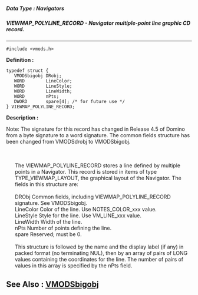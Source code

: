 ##### Data Type : Navigators
##### VIEWMAP_POLYLINE_RECORD - Navigator multiple-point line graphic CD record.
---
```
#include <vmods.h>
```

**Definition :**
```
typedef struct {
   VMODSbigobj DRobj;
   WORD        LineColor;
   WORD        LineStyle;
   WORD        LineWidth;
   WORD        nPts;
   DWORD       spare[4]; /* for future use */
} VIEWMAP_POLYLINE_RECORD;
```

**Description :**

Note:  The signature for this record has changed in Release 4.5 of Domino from a byte signature to a word signature.  The common fields structure has been changed from VMODSdrobj to VMODSbigobj.
<ul><br>
<br>
The VIEWMAP_POLYLINE_RECORD stores a line defined by multiple points in a Navigator.  This record is stored in items of type TYPE_VIEWMAP_LAYOUT, the graphical layout of the Navigator.  The fields in this structure are:<br>
<br>
DRObj		Common fields, including VIEWMAP_POLYLINE_RECORD signature.   See VMODSbigobj.<br>
LineColor	Color of the line.   Use NOTES_COLOR_xxx value.<br>
LineStyle	Style for the line.   Use VM_LINE_xxx value.<br>
LineWidth	Width of the line.<br>
nPts		Number of points defining the line.<br>
spare		Reserved;  must be 0.<br>
<br>
This structure is followed by the name and the display label (if any) in packed format (no terminating NUL), then by an array of pairs of LONG values containing the coordinates for the line.  The number of pairs of values in this array is specified by the nPts field.</ul>



**See Also :**
[VMODSbigobj](/domino-c-api-docs/reference/Data/VMODSbigobj)
---
